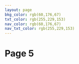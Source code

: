 ```yaml
---
layout: page
bkg_color: rgb(60,176,67)
txt_color: rgb(255,229,153)
nav_color: rgb(60,176,67)
nav_txt_color: rgb(255,229,153)
---
```


# Page 5
